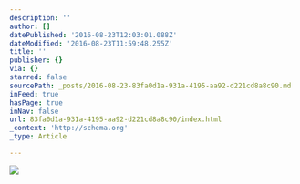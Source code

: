 ```yaml
---
description: ''
author: []
datePublished: '2016-08-23T12:03:01.088Z'
dateModified: '2016-08-23T11:59:48.255Z'
title: ''
publisher: {}
via: {}
starred: false
sourcePath: _posts/2016-08-23-83fa0d1a-931a-4195-aa92-d221cd8a8c90.md
inFeed: true
hasPage: true
inNav: false
url: 83fa0d1a-931a-4195-aa92-d221cd8a8c90/index.html
_context: 'http://schema.org'
_type: Article

---
```

![](https://the-grid-user-content.s3-us-west-2.amazonaws.com/7a58bb16-b1a6-417d-a78c-c726a03f6a8f.jpg)